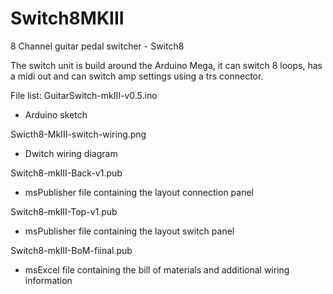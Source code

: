 # Switch8MKIII
8 Channel guitar pedal switcher - Switch8

The switch unit is build around the Arduino Mega, it can switch 8 loops, has a midi out and can switch amp settings using a trs connector.

File list:
GuitarSwitch-mkIII-v0.5.ino
- Arduino sketch

Swicth8-MkIII-switch-wiring.png
- Dwitch wiring diagram

Switch8-mkIII-Back-v1.pub
- msPublisher file containing the layout connection panel

Switch8-mkIII-Top-v1.pub
- msPublisher file containing the layout switch panel

Switch8-mkIII-BoM-fiinal.pub
- msExcel file containing the bill of materials and additional wiring information
